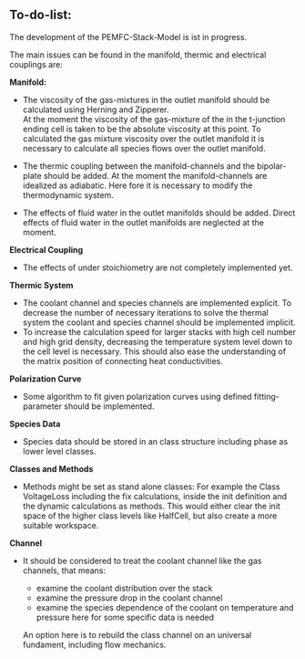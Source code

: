 To-do-list:
-
The development of the PEMFC-Stack-Model is ist in progress.

The main issues can be found in the manifold,
 thermic and electrical couplings are:

**Manifold:**
- The viscosity of the gas-mixtures in the outlet manifold should be calculated
  using Herning and Zipperer.  
  At the moment the viscosity of the gas-mixture
  of the in the t-junction ending cell is taken
  to be the absolute viscosity at this point.
  To calculated the gas mixture viscosity over the outlet manifold
  it is necessary to calculate all species flows over the outlet manifold.

- The thermic coupling between the manifold-channels
  and the bipolar-plate should be added.
  At the moment the manifold-channels are idealized as adiabatic.
  Here fore it is necessary to modify the thermodynamic system.
 
- The effects of fluid water in the outlet manifolds should be added.
  Direct effects of fluid water in the outlet manifolds are neglected
  at the moment.
 
 **Electrical Coupling**
 - The effects of under stoichiometry are not completely implemented yet.
 
 **Thermic System**
- The coolant channel and species channels are implemented explicit.
  To decrease the number of necessary iterations to solve the
  thermal system the coolant and species channel should be implemented implicit.
- To increase the calculation speed for larger stacks with high cell number and
  high grid density, decreasing the temperature system level down
  to the cell level is necessary. This should also ease the understanding of the
  matrix position of connecting heat conductivities.

  
**Polarization Curve**
- Some algorithm to fit given polarization curves
  using defined fitting-parameter should be implemented.
  
**Species Data**
- Species data should be stored in an class structure
 including phase as lower level classes.
 
**Classes and Methods**
- Methods might be set as stand alone classes: For example the Class VoltageLoss
  including the fix calculations, inside the init definition and the dynamic
  calculations as methods.
  This would either clear the init space of the higher class levels like
  HalfCell, but also create a more suitable workspace.
  
**Channel**
- It should be considered to treat the coolant channel like the gas channels,
  that means:
  - examine the coolant distribution over the stack
  - examine the pressure drop in the coolant channel
  - examine the species dependence of the coolant on temperature and pressure
    here for some specific data is needed
    
  An option here is to rebuild the class channel on an universal fundament,
  including flow mechanics.

    
   

 
       